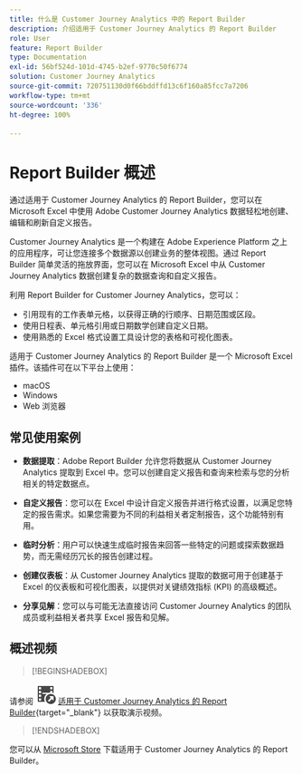 ```yaml
---
title: 什么是 Customer Journey Analytics 中的 Report Builder
description: 介绍适用于 Customer Journey Analytics 的 Report Builder
role: User
feature: Report Builder
type: Documentation
exl-id: 56bf524d-101d-4745-b2ef-9770c50f6774
solution: Customer Journey Analytics
source-git-commit: 720751130d0f66bddffd13c6f160a85fcc7a7206
workflow-type: tm+mt
source-wordcount: '336'
ht-degree: 100%

---
```


# Report Builder 概述

通过适用于 Customer Journey Analytics 的 Report Builder，您可以在 Microsoft Excel 中使用 Adobe Customer Journey Analytics 数据轻松地创建、编辑和刷新自定义报告。

Customer Journey Analytics 是一个构建在 Adobe Experience Platform 之上的应用程序，可让您连接多个数据源以创建业务的整体视图。通过 Report Builder 简单灵活的拖放界面，您可以在 Microsoft Excel 中从 Customer Journey Analytics 数据创建复杂的数据查询和自定义报告。

利用 Report Builder for Customer Journey Analytics，您可以：

- 引用现有的工作表单元格，以获得正确的行顺序、日期范围或区段。
- 使用日程表、单元格引用或日期数学创建自定义日期。
- 使用熟悉的 Excel 格式设置工具设计您的表格和可视化图表。

适用于 Customer Journey Analytics 的 Report Builder 是一个 Microsoft Excel 插件。该插件可在以下平台上使用：

- macOS
- Windows
- Web 浏览器

## 常见使用案例

- **数据提取**：Adobe Report Builder 允许您将数据从 Customer Journey Analytics 提取到 Excel 中。您可以创建自定义报告和查询来检索与您的分析相关的特定数据点。

- **自定义报告**：您可以在 Excel 中设计自定义报告并进行格式设置，以满足您特定的报告需求。如果您需要为不同的利益相关者定制报告，这个功能特别有用。

- **临时分析**：用户可以快速生成临时报告来回答一些特定的问题或探索数据趋势，而无需经历冗长的报告创建过程。

- **创建仪表板**：从 Customer Journey Analytics 提取的数据可用于创建基于 Excel 的仪表板和可视化图表，以提供对关键绩效指标 (KPI) 的高级概述。

- **分享见解**：您可以与可能无法直接访问 Customer Journey Analytics 的团队成员或利益相关者共享 Excel 报告和见解。


## 概述视频

>[!BEGINSHADEBOX]

请参阅 ![VideoCheckedOut](/help/assets/icons/VideoCheckedOut.svg) [适用于 Customer Journey Analytics 的 Report Builder](https://video.tv.adobe.com/v/3452590?quality=12&learn=on&captions=chi_hans){target="_blank"} 以获取演示视频。

>[!ENDSHADEBOX]

您可以从 [Microsoft Store](https://appsource.microsoft.com/en-us/product/Office365/WA200003101) 下载适用于 Customer Journey Analytics 的 Report Builder。
